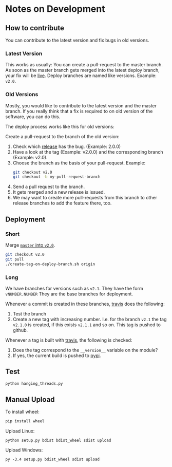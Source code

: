 Notes on Development
====================

How to contribute
-----------------

You can contribute to the latest version and fix bugs in old versions.

### Latest Version

This works as usually: You can create a pull-request to the master branch.
As soon as the master branch gets merged into the latest deploy branch,
your fix will be [live][pypi].
Deploy branches are named like versions. Example: `v2.0`.

### Old Versions

Mostly, you would like to contribute to the latest version and the master
branch.
If you really think that a fix is required to on old version of the software,
you can do this.

The deploy process works like this for old versions:

Create a pull-request to the branch of the old version:

1. Check which [release][pypi] has the bug. (Example: 2.0.0)
2. Have a look at the tag (Example: v2.0.0)
   and the corresponding branch (Example: v2.0).
3. Choose the branch as the basis of your pull-request. Example:
   ```sh
   git checkout v2.0
   git checkout -b my-pull-request-branch
   ```
4. Send a pull request to the branch.
5. It gets merged and a new release is issued.
6. We may want to create more pull-requests from this branch
   to other release branches to add the feature there, too.


Deployment
----------

### Short

Merge [`master` into `v2.0`](https://github.com/niccokunzmann/hanging_threads/compare/v2.0...master).

```sh
git checkout v2.0
git pull
./create-tag-on-deploy-branch.sh origin
```

### Long

We have branches for versions such as `v2.1`.
They have the form `vNUMBER.NUMBER`
They are the base branches for deployment.

Whenever a commit is created in these branches,
[travis][travis] does the following:

1. Test the branch
2. Create a new tag with increasing number.
   I.e. for the branch `v2.1` the tag `v2.1.0` is created,
   if this exists `v2.1.1` and so on.
   This tag is pushed to github.

Whenever a tag is built with [travis][travis], the following is checked:

1. Does the tag correspond to the `__version__` variable on the module?
2. If yes, the current build is pushed to [pypi][pypi].


Test
----

```sh
python hanging_threads.py
```

Manual Upload
-------------

To install wheel:

```sh
pip install wheel
```

Upload Linux:

```
python setup.py bdist bdist_wheel sdist upload
```

Upload Windows:

```
py -3.4 setup.py bdist_wheel sdist upload
```

[travis]: https://github.com/niccokunzmann/hanging_threads
[pypi]: https://pypi.python.org/pypi/hanging_threads
